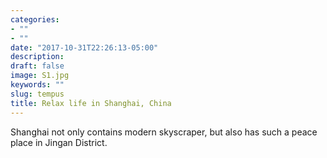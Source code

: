 ```yaml
---
categories:
- ""
- ""
date: "2017-10-31T22:26:13-05:00"
description: 
draft: false
image: S1.jpg
keywords: ""
slug: tempus
title: Relax life in Shanghai, China
---
```


Shanghai not only contains modern skyscraper, but also has such a peace place in Jingan District.